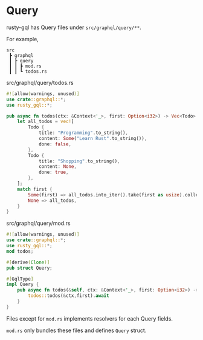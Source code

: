# Query

rusty-gql has Query files under `src/graphql/query/**`.

For example,

```
src
 ┣ graphql
 ┃ ┣ query
 ┃ ┃ ┣ mod.rs
 ┃ ┃ ┗ todos.rs
```

src/graphql/query/todos.rs

```rust
#![allow(warnings, unused)]
use crate::graphql::*;
use rusty_gql::*;

pub async fn todos(ctx: &Context<'_>, first: Option<i32>) -> Vec<Todo> {
    let all_todos = vec![
        Todo {
            title: "Programming".to_string(),
            content: Some("Learn Rust".to_string()),
            done: false,
        },
        Todo {
            title: "Shopping".to_string(),
            content: None,
            done: true,
        },
    ];
    match first {
        Some(first) => all_todos.into_iter().take(first as usize).collect(),
        None => all_todos,
    }
}
```

src/graphql/query/mod.rs

```rust
#![allow(warnings, unused)]
use crate::graphql::*;
use rusty_gql::*;
mod todos;

#[derive(Clone)]
pub struct Query;

#[GqlType]
impl Query {
    pub async fn todos(&self, ctx: &Context<'_>, first: Option<i32>) -> Vec<Todo> {
        todos::todos(&ctx,first).await
    }
}
```

Files except for `mod.rs` implements resolvers for each Query fields.

`mod.rs` only bundles these files and defines `Query` struct.
